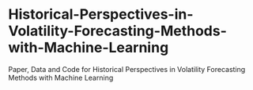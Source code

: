 # Historical-Perspectives-in-Volatility-Forecasting-Methods-with-Machine-Learning
Paper, Data and Code for Historical Perspectives in Volatility Forecasting Methods with Machine Learning
